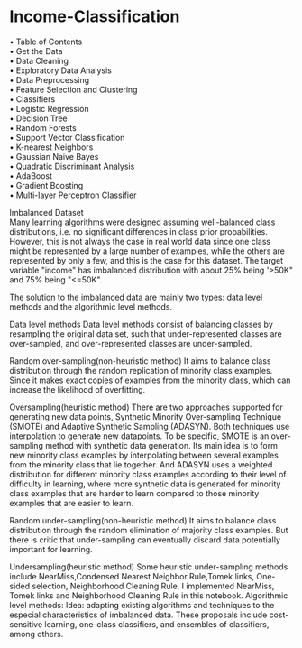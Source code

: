 # Income-Classification<br/>

• Table of Contents<br/>
• Get the Data<br/>
• Data Cleaning<br/>
• Exploratory Data Analysis<br/>
• Data Preprocessing<br/>
• Feature Selection and Clustering<br/>
• Classifiers<br/>
  • Logistic Regression<br/>
  • Decision Tree<br/>
  • Random Forests<br/>
  • Support Vector Classification<br/>
  • K-nearest Neighbors<br/>
  • Gaussian Naive Bayes<br/>
  • Quadratic Discriminant Analysis<br/>
  • AdaBoost<br/>
  • Gradient Boosting<br/>
  • Multi-layer Perceptron Classifier<br/>
  
Imbalanced Dataset<br/>
Many learning algorithms were designed assuming well-balanced class distributions, i.e. no significant differences in class prior probabilities. However, this is not always the case in real world data since one class might be represented by a large number of examples, while the others are represented by only a few, and this is the case for this dataset. The target variable "income" has imbalanced distribution with about 25% being '>50K" and 75% being "<=50K".

The solution to the imbalanced data are mainly two types: data level methods and the algorithmic level methods.

Data level methods
Data level methods consist of balancing classes by resampling the original data set, such that under-represented classes are over-sampled, and over-represented classes are under-sampled.

Random over-sampling(non-heuristic method)
It aims to balance class distribution through the random replication of minority class examples. Since it makes exact copies of examples from the minority class, which can increase the likelihood of overfitting.

Oversampling(heuristic method)
There are two approaches supported for generating new data points, Synthetic Minority Over-sampling Technique (SMOTE) and Adaptive Synthetic Sampling (ADASYN). Both techniques use interpolation to generate new datapoints. To be specific, SMOTE is an over-sampling method with synthetic data generation. Its main idea is to form new minority class examples by interpolating between several examples from the minority class that lie together. And ADASYN uses a weighted distribution for different minority class examples according to their level of difficulty in learning, where more synthetic data is generated for minority class examples that are harder to learn compared to those minority examples that are easier to learn.


Random under-sampling(non-heuristic method)
It aims to balance class distribution through the random elimination of majority class examples. But there is critic that under-sampling can eventually discard data potentially important for learning.


Undersampling(heuristic method)
Some heuristic under-sampling methods include NearMiss,Condensed Nearest Neighbor Rule,Tomek links, One-sided selection, Neighborhood Cleaning Rule. I implemented NearMiss, Tomek links and Neighborhood Cleaning Rule in this notebook.
Algorithmic level methods:
Idea: adapting existing algorithms and techniques to the especial characteristics of imbalanced data. These proposals include cost-sensitive learning, one-class classifiers, and ensembles of classifiers, among others.

